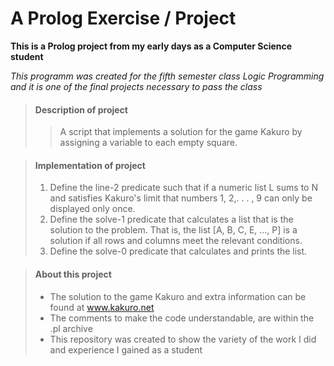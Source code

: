 # A Prolog Exercise / Project

**This is a Prolog project from my early days as a Computer Science student**

_This programm was created for the fifth semester class Logic Programming
and it is one of the final projects necessary to pass the class_

> #### Description of project
>
>>A script that implements a solution for the game Kakuro by assigning a variable to each empty square.

> #### Implementation of project
>
> 1. Define the line-2 predicate such that if a numeric list L sums to N and satisfies Kakuro's limit that  numbers 1, 2,. . . , 9 can only be displayed only once.
> 2. Define the solve-1 predicate that calculates a list that is the solution to the problem. That is, the list [A, B, C, E, ..., P] is a solution if all rows and columns meet the relevant conditions.
> 3. Define the solve-0 predicate that calculates and prints the list.

> #### About this project
>
> - The solution to the game Kakuro and extra information can be found at www.kakuro.net
> - The comments to make the code understandable, are within the .pl archive 
> - This repository was created to show the variety of the work I did and experience I gained as a student
>

